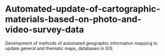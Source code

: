 # Automated-update-of-cartographic-materials-based-on-photo-and-video-survey-data
Development of methods of automated geographic information mapping to update general and thematic maps, databases in GIS.

